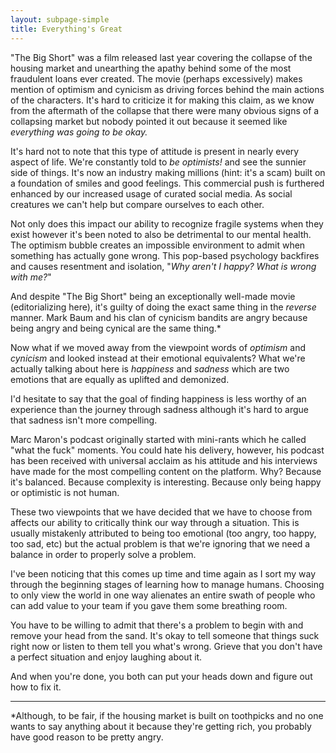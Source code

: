 ```yaml
---
layout: subpage-simple
title: Everything's Great
---
```

"The Big Short" was a film released last year covering the collapse of the housing market and unearthing the apathy behind some of the most fraudulent loans ever created. The movie (perhaps excessively) makes mention of optimism and cynicism as driving forces behind the main actions of the characters. It's hard to criticize it for making this claim, as we know from the aftermath of the collapse that there were many obvious signs of a collapsing market but nobody pointed it out because it seemed like *everything was going to be okay.*

It's hard not to note that this type of attitude is present in nearly every aspect of life. We're constantly told to *be optimists!* and see the sunnier side of things. It's now an industry making millions (hint: it's a scam) built on a foundation of smiles and good feelings. This commercial push is furthered enhanced by our increased usage of curated social media. As social creatures we can't help but compare ourselves to each other.

Not only does this impact our ability to recognize fragile systems when they exist however it's been noted to also be detrimental to our mental health. The optimism bubble creates an impossible environment to admit when something has actually gone wrong. This pop-based psychology backfires and causes resentment and isolation, "*Why aren't I happy? What is wrong with me?*" 

And despite "The Big Short" being an exceptionally well-made movie (editorializing here), it's guilty of doing the exact same thing in the *reverse* manner. Mark Baum and his clan of cynicism bandits are angry because being angry and being cynical are the same thing.*

Now what if we moved away from the viewpoint words of *optimism* and *cynicism* and looked instead at their emotional equivalents? What we're actually talking about here is *happiness* and *sadness* which are two emotions that are equally as uplifted and demonized.

I'd hesitate to say that the goal of finding happiness is less worthy of an experience than the journey through sadness although it's hard to argue that sadness isn't more compelling.

Marc Maron's podcast originally started with mini-rants which he called "what the fuck" moments. You could hate his delivery, however, his podcast has been received with universal acclaim as his attitude and his interviews have made for the most compelling content on the platform. Why? Because it's balanced. Because complexity is interesting. Because only being happy or optimistic is not human.

These two viewpoints that we have decided that we have to choose from affects our ability to critically think our way through a situation. This is usually mistakenly attributed to being too emotional (too angry, too happy, too sad, etc) but the actual problem is that we're ignoring that we need a balance in order to properly solve a problem.

I've been noticing that this comes up time and time again as I sort my way through the beginning stages of learning how to manage humans. Choosing to only view the world in one way alienates an entire swath of people who can add value to your team if you gave them some breathing room.

You have to be willing to admit that there's a problem to begin with and remove your head from the sand. It's okay to tell someone that things suck right now or listen to them tell you what's wrong. Grieve that you don't have a perfect situation and enjoy laughing about it.

And when you're done, you both can put your heads down and figure out how to fix it.

<hr class="small">

*Although, to be fair, if the housing market is built on toothpicks and no one wants to say anything about it because they're getting rich, you probably have good reason to be pretty angry.